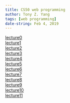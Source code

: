 ```yaml
---
title: CS50 web programming
author: Tony Z. Yang	
tags: [web programming]
date-string: Feb 4, 2019
---
```



  <a href="https://www.youtube.com/watch?v=1u2qu-EmIRc&list=PLhQjrBD2T382hIW-IsOVuXP1uMzEvmcE5&index=2">lecture0</a> <br>
  <a href="https://www.youtube.com/watch?v=XQs5KcUj-Do&index=3&list=PLhQjrBD2T382hIW-IsOVuXP1uMzEvmcE5">lecture1</a> <br>
  <a href="https://www.youtube.com/watch?v=j5wysXqaIV8&index=4&list=PLhQjrBD2T382hIW-IsOVuXP1uMzEvmcE5">lecture2</a> <br>
  <a href="https://www.youtube.com/watch?v=Eda-NmcE5mQ&index=5&list=PLhQjrBD2T382hIW-IsOVuXP1uMzEvmcE5">lecture3</a><br>
  <a href="https://www.youtube.com/watch?v=24Kf3v7kZyE&list=PLhQjrBD2T382hIW-IsOVuXP1uMzEvmcE5&index=6">lecture4</a><br>
  <a href="https://www.youtube.com/watch?v=xMs4ER1rcLg&list=PLhQjrBD2T382hIW-IsOVuXP1uMzEvmcE5&index=7">lecture5</a><br>
  <a href="https://www.youtube.com/watch?v=ZRV7JCXAFTs&list=PLhQjrBD2T382hIW-IsOVuXP1uMzEvmcE5&index=8">lecture6</a><br>
  <a href="https://www.youtube.com/watch?v=ZjAMRnCu-84&list=PLhQjrBD2T382hIW-IsOVuXP1uMzEvmcE5&index=9">lecture7</a><br>
  <a href="https://www.youtube.com/watch?v=alMRNeRJKUE&index=10&list=PLhQjrBD2T382hIW-IsOVuXP1uMzEvmcE5">lecture8</a><br>
  <a href="https://www.youtube.com/watch?v=2A7nVdAoqqk&list=PLhQjrBD2T382hIW-IsOVuXP1uMzEvmcE5&index=11">lecture9</a><br>
  <a href="https://www.youtube.com/watch?v=QkEBn8lEERU&list=PLhQjrBD2T382hIW-IsOVuXP1uMzEvmcE5&index=12">lecture10</a><br>
  <a href="https://www.youtube.com/watch?v=9dLTFp-1w_A&list=PLhQjrBD2T382hIW-IsOVuXP1uMzEvmcE5&index=13">lecture11</a>
  


